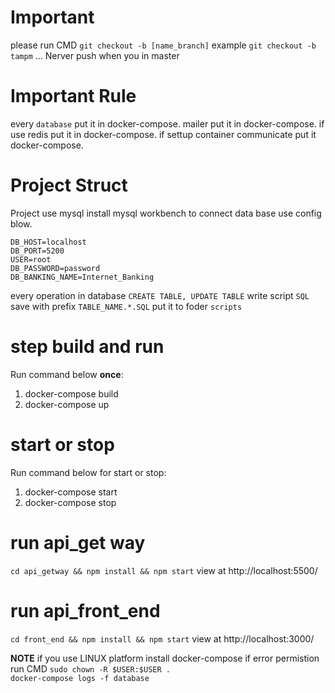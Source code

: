 # Important
please run CMD `git checkout -b [name_branch]` example `git checkout -b tampm` ... Nerver push when you in master
# Important Rule
every `database` put it in docker-compose.
mailer put it in docker-compose.
if use redis put it in docker-compose.
if settup container communicate put it docker-compose.
# Project Struct
Project use mysql install mysql workbench to connect data base use config blow.
```
DB_HOST=localhost
DB_PORT=5200
USER=root
DB_PASSWORD=password
DB_BANKING_NAME=Internet_Banking
```

every operation in database `CREATE TABLE, UPDATE TABLE` write script `SQL` save with prefix `TABLE_NAME.*.SQL` put it to foder `scripts`

# step build and run
Run command below **once**:
1.    docker-compose build
2.    docker-compose up
# start or stop
Run command below for start or stop:
1.    docker-compose start
2.    docker-compose stop

# run api_get way
`cd api_getway && npm install && npm start`
view at http://localhost:5500/
# run api_front_end
`cd front_end && npm install && npm start`
view at http://localhost:3000/

**NOTE** if you use LINUX platform install docker-compose if error permistion run CMD `sudo chown -R $USER:$USER .` \
`docker-compose logs -f database`